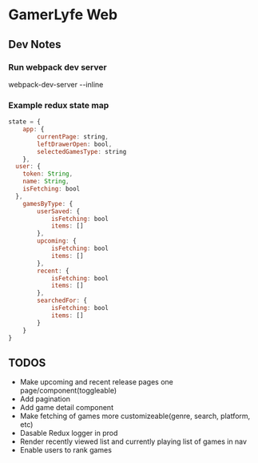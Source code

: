 # GamerLyfe Web
## Dev Notes
### Run webpack dev server
webpack-dev-server --inline

### Example redux state map
```javascript
state = {
	app: {
		currentPage: string,
		leftDrawerOpen: bool,
		selectedGamesType: string
	},
  user: {
    token: String,
    name: String,
    isFetching: bool
  },
	gamesByType: {
		userSaved: {
			isFetching: bool
			items: []
		},
		upcoming: {
			isFetching: bool
			items: []
		},
		recent: {
			isFetching: bool
			items: []
		},
		searchedFor: {
			isFetching: bool
			items: []
		}
	}
}
```


## TODOS
* Make upcoming and recent release pages one page/component(toggleable)
* Add pagination
* Add game detail component
* Make fetching of games more customizeable(genre, search, platform, etc)
* Dasable Redux logger in prod
* Render recently viewed list and currently playing list of games in nav
* Enable users to rank games
